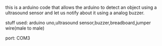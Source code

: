 this is a arduino code that allows the arduino to detect an object using a ultrasound sensor and let us notify about it using a analog buzzer.



stuff used: arduino uno,ultrasound sensor,buzzer,breadboard,jumper wire(male to male)

port: COM3

